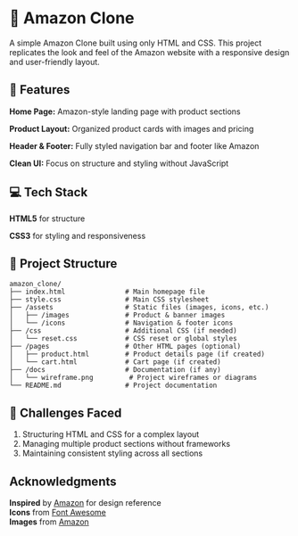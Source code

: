 # 🛒 Amazon Clone

A simple Amazon Clone built using only HTML and CSS. This project replicates the look and feel of the Amazon website with a responsive design and user-friendly layout.

## 🚀 Features 

**Home Page:** Amazon-style landing page with product sections

**Product Layout:** Organized product cards with images and pricing

**Header & Footer:** Fully styled navigation bar and footer like Amazon

<!-- **Responsive Design:** Works on desktop, tablet, and mobile devices -->

**Clean UI:** Focus on structure and styling without JavaScript

## 💻 Tech Stack 

**HTML5** for structure

**CSS3** for styling and responsiveness


## 📂 Project Structure  

```plaintext
amazon_clone/
├── index.html               # Main homepage file
├── style.css                # Main CSS stylesheet
├── /assets                  # Static files (images, icons, etc.)
│   ├── /images              # Product & banner images
│   └── /icons               # Navigation & footer icons
├── /css                     # Additional CSS (if needed)
│   └── reset.css            # CSS reset or global styles
├── /pages                   # Other HTML pages (optional)
│   ├── product.html         # Product details page (if created)
│   └── cart.html            # Cart page (if created)
├── /docs                    # Documentation (if any)
│   └── wireframe.png         # Project wireframes or diagrams
└── README.md                # Project documentation

```

## 🧠 Challenges Faced
1. Structuring HTML and CSS for a complex layout
2. Managing multiple product sections without frameworks
3. Maintaining consistent styling across all sections


##  Acknowledgments  
   **Inspired** by [Amazon](https://www.amazon.com) for design reference  
   **Icons** from [Font Awesome](https://fontawesome.com/)  
   **Images** from [Amazon](https://www.amazon.com) 




